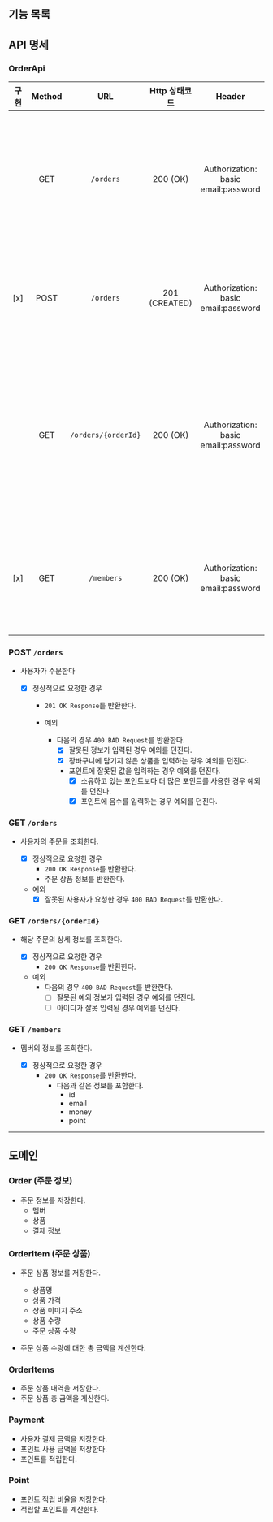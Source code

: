 ## 기능 목록

## API 명세

### OrderApi

| 구현  | Method |         URL          |   Http 상태코드   |                 Header                  | Request                                                               | Response|      Location       |         설명          |
|:---:|:------:|:--------------------:|:-------------:|:---------------------------------------:|:----------------------------------------------------------------------|:-------|:-------------------:|:-------------------:|
|     |  GET   |      `/orders`       |   200 (OK)    | Authorization: basic<br/>email:password | -                                                                     | -      |          -          |   사용자의 주문을 조회한다.    |
| [x] |  POST  |      `/orders`       | 201 (CREATED) | Authorization: basic<br/>email:password | {<br/><tab/><tab/>"cartIds": [1, 2, 3],<br/><tab/>"point": 1000<br/>} |-| `/orders/{orderId}` |     사용자가 주문한다.      |
|     |  GET   | `/orders/{orderId}`  |   200 (OK)    | Authorization: basic<br/>email:password | -                                                                     |-|          -          | 해당 주문의 상세 정보를 조회한다. |
| [x] |  GET   | `/members` |   200 (OK)    | Authorization: basic<br/>email:password | -                                                                     |-|          -          |    멤버 정보를 조회한다.     |


### POST `/orders`

- 사용자가 주문한다

  - [x] 정상적으로 요청한 경우
    - `201 OK Response`를 반환한다.

    - 예외
      - 다음의 경우 `400 BAD Request`를 반환한다.
        - [x] 잘못된 정보가 입력된 경우 예외를 던진다.
        - [x] 장바구니에 담기지 않은 상품을 입력하는 경우 예외를 던진다.
        - 포인트에 잘못된 값을 입력하는 경우 예외를 던진다.
          - [x] 소유하고 있는 포인트보다 더 많은 포인트를 사용한 경우 예외를 던진다.
          - [x] 포인트에 음수를 입력하는 경우 예외를 던진다.

### GET `/orders`

- 사용자의 주문을 조회한다.

  - [x] 정상적으로 요청한 경우
    - `200 OK Response`를 반환한다.
    - 주문 상품 정보를 반환한다.

  - 예외
    - [x] 잘못된 사용자가 요청한 경우 `400 BAD Request`를 반환한다.

### GET `/orders/{orderId}`

- 해당 주문의 상세 정보를 조회한다.

  - [x] 정상적으로 요청한 경우
    - `200 OK Response`를 반환한다.

  - 예외
    - 다음의 경우 `400 BAD Request`를 반환한다.
      - [ ] 잘못된 예외 정보가 입력된 경우 예외를 던진다.
      - [ ] 아이디가 잘못 입력된 경우 예외를 던진다.

### GET `/members`

- 멤버의 정보를 조회한다.

  - [x] 정상적으로 요청한 경우
    - `200 OK Response`를 반환한다.
      - 다음과 같은 정보를 포함한다.
        - id
        - email
        - money
        - point




---

## 도메인

### Order (주문 정보)

- 주문 정보를 저장한다.
  - 멤버
  - 상품
  - 결제 정보

### OrderItem (주문 상품)

- 주문 상품 정보를 저장한다.
  - 상품명
  - 상품 가격
  - 상품 이미지 주소
  - 상품 수량
  - 주문 상품 수량

- 주문 상품 수량에 대한 총 금액을 계산한다.

### OrderItems

- 주문 상품 내역을 저장한다.
- 주문 상품 총 금액을 계산한다.

### Payment

- 사용자 결제 금액을 저장한다.
- 포인트 사용 금액을 저장한다.
- 포인트를 적립한다.

### Point

- 포인트 적립 비율을 저장한다.
- 적립할 포인트를 계산한다.

